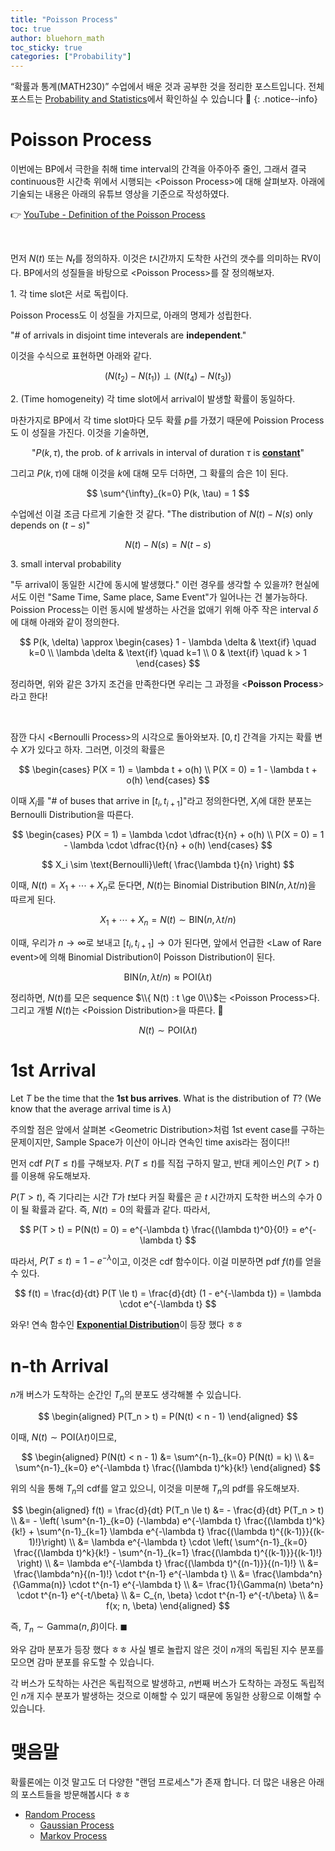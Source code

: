 ```yaml
---
title: "Poisson Process"
toc: true
author: bluehorn_math
toc_sticky: true
categories: ["Probability"]
---
```


“확률과 통계(MATH230)” 수업에서 배운 것과 공부한 것을 정리한 포스트입니다. 전체 포스트는 [Probability and Statistics](/categories/probability-and-statistics)에서 확인하실 수 있습니다 🎲
{: .notice--info}

# Poisson Process

이번에는 <span class="half_HL">BP에서 극한을 취해 time interval의 간격을 아주아주 줄인, 그래서 결국 continuous한 시간축 위에서 시행되는 \<Poisson Process\></span>에 대해 살펴보자. 아래에 기술되는 내용은 아래의 유튜브 영상을 기준으로 작성하였다.

👉 [YouTube - Definition of the Poisson Process](https://youtu.be/D_EGYzqmapc)

<br/>

<span class="half_HL">먼저 $N(t)$ 또는 $N_t$를 정의하자. 이것은 $t$시간까지 도착한 사건의 갯수를 의미하는 RV이다.</span> BP에서의 성질들을 바탕으로 \<Poisson Process\>를 잘 정의해보자.

<div class="notice" markdown="1">

1\. 각 time slot은 서로 독립이다.

Poisson Process도 이 성질을 가지므로, 아래의 명제가 성립한다.

"# of arrivals in disjoint time inteverals are **independent**."

이것을 수식으로 표현하면 아래와 같다.

$$
\left( N(t_2) - N(t_1) \right) \perp \left( N(t_4) - N(t_3) \right)
$$

</div>

<div class="notice" markdown="1">

2\. (Time homogeneity) 각 time slot에서 arrival이 발생할 확률이 동일하다.

마찬가지로 BP에서 각 time slot마다 모두 확률 $p$를 가졌기 때문에 Poission Process도 이 성질을 가진다. 이것을 기술하면,

<div style="text-align: center; margin: 4px;" markdown="1">

"$P(k, \tau)$, the prob. of $k$ arrivals in interval of duration $\tau$ is **<u>constant</u>**"

</div>

그리고 $P(k, \tau)$에 대해 이것을 $k$에 대해 모두 더하면, 그 확률의 合은 1이 된다.

$$
\sum^{\infty}_{k=0} P(k, \tau) = 1
$$

수업에선 이걸 조금 다르게 기술한 것 같다. "The distribution of $N(t) - N(s)$ only depends on $(t-s)$"

$$
N(t) - N(s) = N(t-s)
$$

</div>

<div class="notice" markdown="1">

3\. small interval probability

"두 arrival이 동일한 시간에 동시에 발생했다." 이런 경우를 생각할 수 있을까? 현실에서도 이런 "Same Time, Same place, Same Event"가 일어나는 건 불가능하다. Poission Process는 이런 동시에 발생하는 사건을 없애기 위해 아주 작은 interval $\delta$에 대해 아래와 같이 정의한다.

$$
P(k, \delta) \approx \begin{cases}
    1 - \lambda \delta & \text{if} \quad k=0 \\
    \lambda \delta & \text{if} \quad k=1 \\
    0 & \text{if} \quad k > 1
\end{cases}
$$

</div>

정리하면, 위와 같은 3가지 조건을 만족한다면 우리는 그 과정을 \<**Poisson Process**\>라고 한다!

<br/>

잠깐 다시 \<Bernoulli Process\>의 시각으로 돌아와보자. $[0, t]$ 간격을 가지는 확률 변수 $X$가 있다고 하자. 그러면, 이것의 확률은


$$
\begin{cases}
  P(X = 1) = \lambda t + o(h) \\
  P(X = 0) = 1 - \lambda t + o(h)
\end{cases}
$$

이때 $X_i$를 "# of buses that arrive in $[t_i, t_{i+1}]$"라고 정의한다면, $X_i$에 대한 분포는 Bernoulli Distribution을 따른다.

$$
\begin{cases}
  P(X = 1) = \lambda \cdot \dfrac{t}{n} + o(h) \\
  P(X = 0) = 1 - \lambda \cdot \dfrac{t}{n} + o(h)
\end{cases}
$$

$$
X_i \sim \text{Bernoulli}\left( \frac{\lambda t}{n} \right)
$$



이때, $N(t) = X_1 + \cdots + X_n$로 둔다면, $N(t)$는 Binomial Distribution $\text{BIN}(n, \lambda t/n)$을 따르게 된다.

$$
X_1 + \cdots + X_n = N(t) \sim \text{BIN}(n, \lambda t/n)
$$

이때, 우리가 $n \rightarrow \infty$로 보내고 $[t_i, t_{i+1}] \rightarrow 0$가 된다면, 앞에서 언급한 \<Law of Rare event\>에 의해 Binomial Distribution이 Poisson Distribution이 된다.

$$
\text{BIN}(n, \lambda t/n) \approx \text{POI}(\lambda t)
$$


정리하면, $N(t)$를 모은 sequence $\\{ N(t) : t \ge 0\\}$는 \<Poisson Process\>다. 그리고 개별 $N(t)$는 \<Poission Distribution\>을 따른다. 🤩

$$
N(t) \sim \text{POI}(\lambda t)
$$

# 1st Arrival

<div class="problem" markdown="1">

Let $T$ be the time that the **1st bus arrives**. What is the distribution of $T$? (We know that the average arrival time is $\lambda$)

</div>

주의할 점은 앞에서 살펴본 \<Geometric Distribution\>처럼 1st event case를 구하는 문제이지만, Sample Space가 이산이 아니라 연속인 time axis라는 점이다!!

먼저 cdf $P(T \le t)$를 구해보자. $P(T \le t)$를 직접 구하지 말고, 반대 케이스인 $P(T > t)$를 이용해 유도해보자.

$P(T > t)$, 즉 기다리는 시간 $T$가 $t$보다 커질 확률은 곧 $t$ 시간까지 도착한 버스의 수가 0이 될 확률과 같다. 즉, $N(t) = 0$의 확률과 같다. 따라서,

$$
P(T > t) = P(N(t) = 0) = e^{-\lambda t} \frac{(\lambda t)^0}{0!} = e^{-\lambda t}
$$

따라서, $P(T \le t) = 1 - e^{-\lambda}$이고, 이것은 cdf 함수이다. 이걸 미분하면 pdf $f(t)$를 얻을 수 있다.

$$
f(t) = \frac{d}{dt} P(T \le t) = \frac{d}{dt} (1 - e^{-\lambda t}) = \lambda \cdot e^{-\lambda t}
$$

와우! 연속 함수인 [**Exponential Distribution**](/2021/03/31/exponential-distribution)이 등장 했다 ㅎㅎ


# n-th Arrival

$n$개 버스가 도착하는 순간인 $T_n$의 분포도 생각해볼 수 있습니다.
<div class="proof" markdown="1">

$$
\begin{aligned}
P(T_n > t) = P(N(t) < n - 1)
\end{aligned}
$$

이때, $N(t) \sim \text{POI}(\lambda t)$이므로,

$$
\begin{aligned}
P(N(t) < n - 1) &= \sum^{n-1}_{k=0} P(N(t) = k) \\
            &= \sum^{n-1}_{k=0} e^{-\lambda t} \frac{(\lambda t)^k}{k!}
\end{aligned}
$$

위의 식을 통해 $T_n$의 cdf를 알고 있으니, 이것을 미분해 $T_n$의 pdf를 유도해보자.

$$
\begin{aligned}
f(t) = \frac{d}{dt} P(T_n \le t)
&= - \frac{d}{dt} P(T_n > t) \\
&= - \left( \sum^{n-1}_{k=0} (-\lambda) e^{-\lambda t} \frac{(\lambda t)^k}{k!} + \sum^{n-1}_{k=1} \lambda e^{-\lambda t} \frac{(\lambda t)^{(k-1)}}{(k-1)!}\right) \\
&= \lambda e^{-\lambda t} \cdot \left( \sum^{n-1}_{k=0} \frac{(\lambda t)^k}{k!} - \sum^{n-1}_{k=1} \frac{(\lambda t)^{(k-1)}}{(k-1)!} \right) \\
&= \lambda e^{-\lambda t} \frac{(\lambda t)^{(n-1)}}{(n-1)!} \\
&= \frac{\lambda^n}{(n-1)!} \cdot t^{n-1} e^{-\lambda t} \\
&= \frac{\lambda^n}{\Gamma(n)} \cdot t^{n-1} e^{-\lambda t} \\
&= \frac{1}{\Gamma(n) \beta^n} \cdot t^{n-1} e^{-t/\beta} \\
&= C_{n, \beta} \cdot t^{n-1} e^{-t/\beta} \\
&= f(x; n, \beta)
\end{aligned}
$$

즉, $T_n \sim \text{Gamma}(n, \beta)$이다. $\blacksquare$

</div>

와우 감마 분포가 등장 했다 ㅎㅎ 사실 별로 놀랍지 않은 것이 $n$개의 독립된 지수 분포를 모으면 감마 분포를 유도할 수 있습니다.

각 버스가 도착하는 사건은 독립적으로 발생하고, $n$번째 버스가 도착하는 과정도 독립적인 $n$개 지수 분포가 발생하는 것으로 이해할 수 있기 때문에 동일한 상황으로 이해할 수 있습니다.

# 맺음말

확률론에는 이것 말고도 더 다양한 "랜덤 프로세스"가 존재 합니다. 더 많은 내용은 아래의 포스트들을 방문해봅시다 ㅎㅎ

- [Random Process](/2021/06/30/random-process/)
  - [Gaussian Process]()
  - [Markov Process](/2021/07/03/markov-process/)


